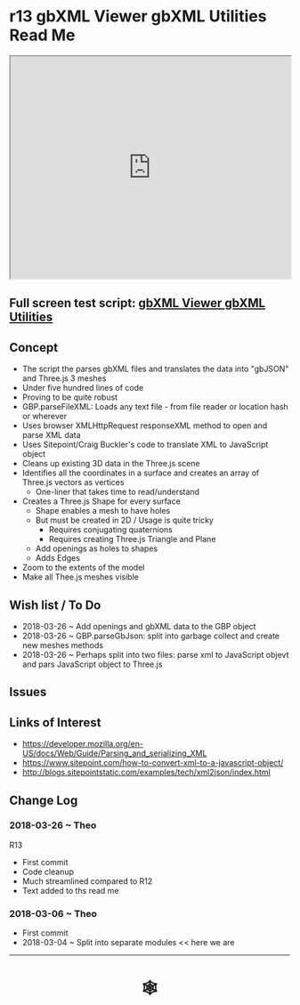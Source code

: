 <span style=display:none; >[You are now in a GitHub source code view - click this link to view Read Me file as a web page](http://www.ladybug.tools/spider/index.html#gbxml-viewer/r13/gv-gbx/README.md "View file as a web page." ) </span>

# r13 gbXML Viewer gbXML Utilities Read Me


<iframe class=iframeReadMe src=https://rawgit.com/ladybug-tools/spider/master/gbxml-viewer/r13/gv-gbp-gbxml-parse/gv-gbp.html width=100% height=400px >Iframes are not displayed on github.com</iframe>


## Full screen test script: [gbXML Viewer gbXML Utilities]( http://www.ladybug.tools/spider/gbxml-viewer/r13/gv-gbp-gbxml-parse/gv-gbp.html )

## Concept

* The script the parses gbXML files and translates the data into "gbJSON" and Three.js 3 meshes
* Under five hundred lines of code
* Proving to be quite robust
* GBP.parseFileXML: Loads any text file - from file reader or location hash or wherever
* Uses browser XMLHttpRequest responseXML method to open and parse XML data
* Uses Sitepoint/Craig Buckler's code to translate XML to JavaScript object
* Cleans up existing 3D data in the Three.js scene
* Identifies all the coordinates in a surface and creates an array of Three.js vectors as vertices
	* One-liner that takes time to read/understand
* Creates a Three.js Shape for every surface
	* Shape enables a mesh to have holes
	* But must be created in 2D / Usage is quite tricky
		* Requires conjugating quaternions
		* Requires creating Three.js Triangle and Plane
	* Add openings as holes to shapes
	* Adds Edges
* Zoom to the extents of the model
* Make all Thee.js meshes visible


## Wish list / To Do

* 2018-03-26 ~ Add openings and gbXML data to the GBP object
* 2018-03-26 ~ GBP.parseGbJson: split into garbage collect and create new meshes methods
* 2018-03-26 ~ Perhaps split into two files: parse xml to JavaScript objevt and pars JavaScript object to Three.js


## Issues



## Links of Interest

* <https://developer.mozilla.org/en-US/docs/Web/Guide/Parsing_and_serializing_XML>
* <https://www.sitepoint.com/how-to-convert-xml-to-a-javascript-object/>
* <http://blogs.sitepointstatic.com/examples/tech/xml2json/index.html>



## Change Log


### 2018-03-26 ~ Theo

R13
* First commit
* Code cleanup
* Much streamlined compared to R12
* Text added to ths read me


### 2018-03-06 ~ Theo

* First commit
* 2018-03-04 ~ Split into separate modules << here we are

***

# <center title="hello!" ><a href=javascript:window.scrollTo(0,0); style=text-decoration:none; > &#x1f578; </a></center>



